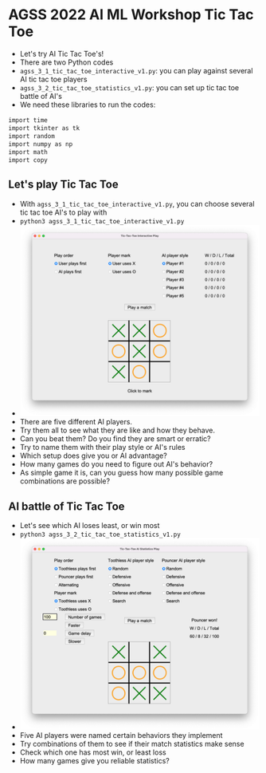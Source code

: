 # AGSS 2022 AI ML Workshop Tic Tac Toe
- Let's try AI Tic Tac Toe's!
- There are two Python codes
- `agss_3_1_tic_tac_toe_interactive_v1.py`: you can play against several AI tic tac toe players
- `agss_3_2_tic_tac_toe_statistics_v1.py`: you can set up tic tac toe battle of AI's
- We need these libraries to run the codes:
```
import time
import tkinter as tk
import random
import numpy as np
import math
import copy
```
## Let's play Tic Tac Toe
- With `agss_3_1_tic_tac_toe_interactive_v1.py`, you can choose several tic tac toe AI's to play with
- `python3 agss_3_1_tic_tac_toe_interactive_v1.py`
- ![ttt interactive](https://github.com/Cinderpe1t/AGSS_2022_AI_ML_Workshop_Tic_Tac_Toe/blob/main/agss_ai_ml_tic_tac_toe_interactive.png)
- There are five different AI players.
- Try them all to see what they are like and how they behave.
- Can you beat them? Do you find they are smart or erratic?
- Try to name them with their play style or AI's rules
- Which setup does give you or AI advantage?
- How many games do you need to figure out AI's behavior?
- As simple game it is, can you guess how many possible game combinations are possible?
## AI battle of Tic Tac Toe
- Let's see which AI loses least, or win most
- `python3 agss_3_2_tic_tac_toe_statistics_v1.py`
- ![ttt interactive](https://github.com/Cinderpe1t/AGSS_2022_AI_ML_Workshop_Tic_Tac_Toe/blob/main/agss_ai_ml_tic_tac_toe_battle.png)
- Five AI players were named certain behaviors they implement
- Try combinations of them to see if their match statistics make sense
- Check which one has most win, or least loss
- How many games give you reliable statistics?
